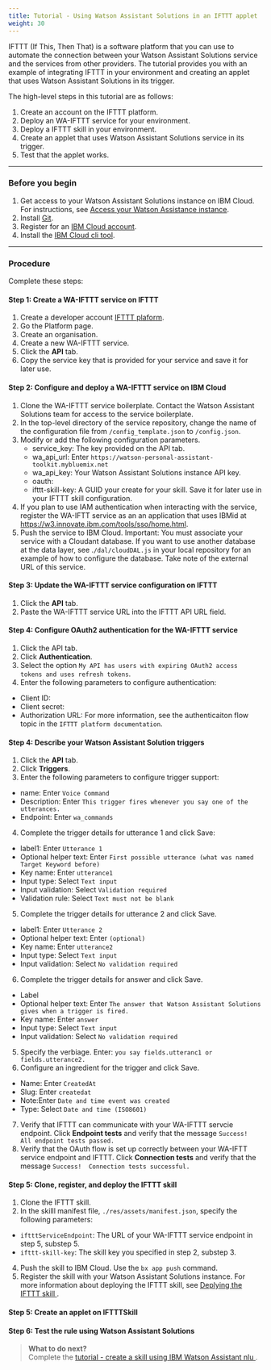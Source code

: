 ```yaml
---
title: Tutorial - Using Watson Assistant Solutions in an IFTTT applet
weight: 30
---
```

IFTTT (If This, Then That) is a software platform that you can use to automate the connection between your Watson Assistant Solutions service and the services from other providers.  The tutorial provides you with an example of integrating IFTTT in your environment and creating an applet that uses Watson Assistant Solutions in its trigger.

The high-level steps in this tutorial are as follows:
1. Create an account on the IFTTT platform.
2. Deploy an WA-IFTTT service for your environment.
3. Deploy a IFTTT skill in your environment.
4. Create an applet that uses Watson Assistant Solutions service in its trigger.
5. Test that the applet works.

---
### Before you begin
1. Get access to your Watson Assistant Solutions instance on IBM Cloud.  For instructions, see [Access your Watson Assistance  instance]({{site.baseurl}}/get-started/get-api-key/).
2. Install [Git](https://git-scm.com/downloads).
3. Register for an [IBM Cloud account](https://www.ibm.com/account/us-en/signup/register.html).
4. Install the [IBM Cloud cli tool](https://console.bluemix.net/docs/cli/index.html#cli).

---
### Procedure
Complete these steps:

#### Step 1: Create a WA-IFTTT service on IFTTT
1. Create a developer account [IFTTT plaform](https://platform.ifttt.com/platform_sign_up).
2. Go the Platform page.
3. Create an organisation.
4. Create a new WA-IFTTT service.
5. Click the **API** tab.
6. Copy the service key that is provided for your service and save it for later use.

#### Step 2: Configure and deploy a WA-IFTTT service on IBM Cloud
1. Clone the WA-IFTTT service boilerplate.  Contact the Watson Assistant Solutions team for access to the service boilerplate.
2. In the top-level directory of the service repository, change the name of the configuration file from `/config_template.json` to `/config.json`.
3. Modify or add the following configuration parameters.
   - service_key: The key provided on the API tab.
   - wa_api_url: Enter `https://watson-personal-assistant-toolkit.mybluemix.net`
   - wa_api_key: Your Watson Assistant Solutions instance API key.
   - oauth:
   - ifttt-skill-key: A GUID your create for your skill. Save it for later use in your IFTTT skill configuration.
4. If you plan to use IAM authentication when interacting with the service, register the WA-IFTT service as an an application that uses IBMid at https://w3.innovate.ibm.com/tools/sso/home.html.
5. Push the service to IBM Cloud.
  Important:  You  must associate your service with a Cloudant database.  If you want to use another database at the data layer, see .`/dal/cloudDAL.js` in your local repository for an example of how to configure the database.  Take note of the external URL of this service.

#### Step 3: Update the WA-IFTTT service configuration on IFTTT
1. Click the **API** tab.
2. Paste the WA-IFTTT service URL into the IFTTT API URL field.

#### Step 4: Configure OAuth2 authentication for the WA-IFTTT service
1. Click the API tab.
2. Click **Authentication**.
3. Select the option `My API has users with expiring OAuth2 access tokens and uses refresh tokens`.
4. Enter the following parameters to configure authentication:
  - Client ID:
  - Client secret:
  - Authorization URL:
For more information, see the authenticaiton flow topic in the `IFTTT platform documentation`.

#### Step 4: Describe your Watson Assistant Solution triggers
1. Click the **API** tab.
2. Click **Triggers**.
3. Enter the following parameters to configure trigger support:
  - name: Enter `Voice Command`
  - Description: Enter `This trigger fires whenever you say one of the utterances.`
  - Endpoint: Enter `wa_commands`
4.  Complete the trigger details for utterance 1 and click Save:
  - label1: Enter `Utterance 1`
  - Optional helper text: Enter `First possible utterance (what was named Target Keyword before)`
  - Key name: Enter `utterance1`
  - Input type: Select `Text input`
  - Input validation: Select `Validation required`
  - Validation rule: Select `Text must not be blank`
5.  Complete the trigger details for utterance 2 and click Save.
  - label1: Enter `Utterance 2`
  - Optional helper text: Enter `(optional)`
  - Key name: Enter `utterance2`
  - Input type: Select `Text input`
  - Input validation: Select `No validation required`
6.  Complete the trigger details for answer and click Save.
  - Label
  - Optional helper text: Enter `The answer that Watson Assistant Solutions gives when a trigger is fired.`
  - Key name: Enter `answer`
  - Input type: Select `Text input`
  - Input validation: Select `No validation required`
5. Specify the verbiage.  Enter:
`you say fields.utteranc1 or fields.utterance2.`
6. Configure an ingredient for the trigger and click Save.
  - Name: Enter `CreatedAt`
  - Slug: Enter `createdat`
  - Note:Enter `Date and time event was created`
  - Type: Select `Date and time (ISO8601)`
7. Verify that IFTTT can communicate with your WA-IFTTT servcie endpoint. Click **Endpoint tests** and verify that the message `Success!  All endpoint tests passed.`
8. Verify that the OAuth flow is set up correctly between your WA-IFTT service endpoint and IFTTT.  Click **Connection tests** and verify that the message `Success!  Connection tests successful.`

#### Step 5: Clone, register, and deploy the  IFTTT skill
1. Clone the IFTTT skill.
2. In the skilll manifest file,  `./res/assets/manifest.json`, specify the following parameters:
  - `iftttServiceEndpoint`: The URL of your WA-IFTTT service endpoint in step 5, substep 5.
  - `ifttt-skill-key`: The skill key you specified in step 2, substep 3.
4. Push the skill to IBM Cloud.  Use the ```bx app push``` command.
5. Register the skill with your Watson Assistant Solutions instance.
For more information about deploying the IFTTT skill, see [Deplying the IFTTT skill ]({{site.baseurl}}/ifttt/create_ifttt_skill).

#### Step 5: Create an applet on IFTTTSkill

#### Step 6: Test the rule using Watson Assistant Solutions

> **What to do next?**<br/>
Complete the [tutorial - create a skill using IBM Watson Assistant nlu ]({{site.baseurl}}/skill/using-wcs).
